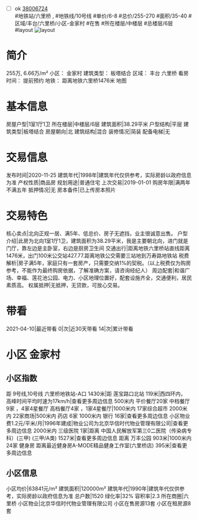 - [ ] ok [38006724](https://bj.5i5j.com/ershoufang/38006724.html)  
 #地铁站/六里桥 ,  #地铁线/10号线
#单价/6-8 #总价/255-270 #面积/35-40   #区域/丰台/六里桥/小区-金家村 #在售 #所在楼层/中楼层 #总楼层/6层 #layout 
![layout](http://image16.5i5j.com/erp/house/3800/38006724/huxing/mekfhaeebdd3a467.jpg_P5.jpg) 
# 简介 
 255万,  6.66万/m² 
小区： 金家村
建筑类型： 板塔结合
区域： 丰台 六里桥
看房时间： 提前预约
地铁： 距离地铁六里桥1476米 地图
# 基本信息 
 房屋户型|1室1厅1卫
所在楼层|中楼层/6层
建筑面积|38.29平米
户型结构|平层
建筑类型|板塔结合
房屋朝向|北
建筑结构|混合
装修情况|简装
配备电梯|无
# 交易信息 
 发布时间|2020-11-25
建筑年代|1998年|建筑年代仅供参考，实际房龄以政府信息为准
产权性质|商品房
规划用途|普通住宅
上次交易|2019-01-01
购房年限|满两年不满五年
抵押情况|无
房本备件|已上传房本照片
# 交易特色 
 核心卖点|北向正规一居、满5年、低总价、房子无遮挡，业主很诚意出售。
户型介绍|此房为北向1室1厅1卫，建筑面积为38.29平米，我是主要朝北向，进门就是门厅，靠左边是主卧室，右边是厨房卫生间
交通出行|距离地铁六里桥站直线距离1476米，出门100米公交站427.77.距离地铁公交需要三站地到万寿路地铁站
税费解析|房子满5年，家庭只有一套房产，只需要交纳1%的契税。（以上税费仅为购房参考，不能作为最终购房依据，了解准确方案，请咨询经纪人）
周边配套|和谐广场、幸福、莲花池公园、电力、小区地理位置好，配套设施齐全，交通便利，居民素质高。
权属抵押|无抵押，无贷款，可放心交易。
# 带看 
 2021-04-10|最近带看	 0|次|近30天带看	 14|次|累计带看
# 小区 金家村
## 小区指数 
 距 9号线,10号线 六里桥地铁站-A口 1430米|距 莲宝路口北站 119米|西四环内， 高峰时间平均时速为17km/h|查看更多周边信息
500米内 平价餐厅20家
中档餐厅9家 ，4家4星餐厅
高档餐厅4家 ，1家4星餐厅|1000米内 17家综合超市
2000米内 22家商场|500米内 药店 6家
1000米内 银行 16家|查看更多周边信息
小区物业费1.2元/平米/月|1996年建成|物业公司为北京华信时代物业管理有限公司|查看更多周边信息
2000米内 三级医院 1家|距离 中国人民解放军第三0二医院（传染病专科）(三甲) (三甲/A类) 1527米|查看更多周边信息
距离 万丰公园 903米|1000米内 24家 健身房
距离最近健身房A-MODE精品健身工作室(六里桥店) 395米|查看更多周边信息
## 小区信息 
 小区均价|63841元/m²
建筑面积|120000m²
建筑年代|1990年|建筑年代仅供参考，实际房龄以政府信息为准
总户数|1520
绿化率|32%
容积率|2.3
所在商圈|六里桥
小区物业|北京华信时代物业管理有限公司
小区在售房源13套
小区在租房源8套

